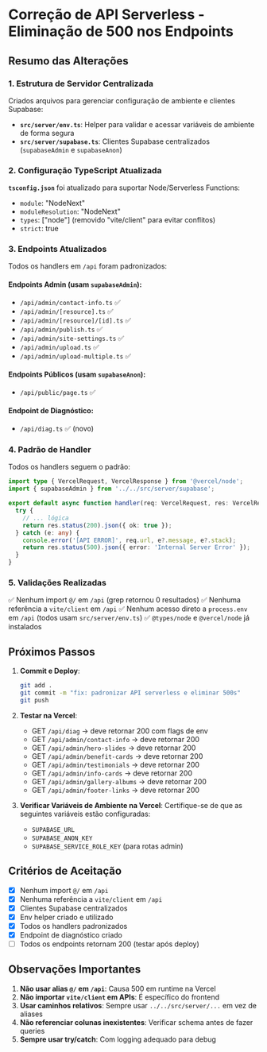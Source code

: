 # Correção de API Serverless - Eliminação de 500 nos Endpoints

## Resumo das Alterações

### 1. Estrutura de Servidor Centralizada
Criados arquivos para gerenciar configuração de ambiente e clientes Supabase:

- **`src/server/env.ts`**: Helper para validar e acessar variáveis de ambiente de forma segura
- **`src/server/supabase.ts`**: Clientes Supabase centralizados (`supabaseAdmin` e `supabaseAnon`)

### 2. Configuração TypeScript Atualizada
**`tsconfig.json`** foi atualizado para suportar Node/Serverless Functions:
- `module`: "NodeNext"
- `moduleResolution`: "NodeNext"
- `types`: ["node"] (removido "vite/client" para evitar conflitos)
- `strict`: true

### 3. Endpoints Atualizados
Todos os handlers em `/api` foram padronizados:

#### Endpoints Admin (usam `supabaseAdmin`):
- `/api/admin/contact-info.ts` ✅
- `/api/admin/[resource].ts` ✅
- `/api/admin/[resource]/[id].ts` ✅
- `/api/admin/publish.ts` ✅
- `/api/admin/site-settings.ts` ✅
- `/api/admin/upload.ts` ✅
- `/api/admin/upload-multiple.ts` ✅

#### Endpoints Públicos (usam `supabaseAnon`):
- `/api/public/page.ts` ✅

#### Endpoint de Diagnóstico:
- `/api/diag.ts` ✅ (novo)

### 4. Padrão de Handler
Todos os handlers seguem o padrão:
```typescript
import type { VercelRequest, VercelResponse } from '@vercel/node';
import { supabaseAdmin } from '../../src/server/supabase';

export default async function handler(req: VercelRequest, res: VercelResponse) {
  try {
    // ... lógica
    return res.status(200).json({ ok: true });
  } catch (e: any) {
    console.error('[API ERROR]', req.url, e?.message, e?.stack);
    return res.status(500).json({ error: 'Internal Server Error' });
  }
}
```

### 5. Validações Realizadas
✅ Nenhum import `@/` em `/api` (grep retornou 0 resultados)
✅ Nenhuma referência a `vite/client` em `/api`
✅ Nenhum acesso direto a `process.env` em `/api` (todos usam `src/server/env.ts`)
✅ `@types/node` e `@vercel/node` já instalados

## Próximos Passos

1. **Commit e Deploy**:
   ```bash
   git add .
   git commit -m "fix: padronizar API serverless e eliminar 500s"
   git push
   ```

2. **Testar na Vercel**:
   - GET `/api/diag` → deve retornar 200 com flags de env
   - GET `/api/admin/contact-info` → deve retornar 200
   - GET `/api/admin/hero-slides` → deve retornar 200
   - GET `/api/admin/benefit-cards` → deve retornar 200
   - GET `/api/admin/testimonials` → deve retornar 200
   - GET `/api/admin/info-cards` → deve retornar 200
   - GET `/api/admin/gallery-albums` → deve retornar 200
   - GET `/api/admin/footer-links` → deve retornar 200

3. **Verificar Variáveis de Ambiente na Vercel**:
   Certifique-se de que as seguintes variáveis estão configuradas:
   - `SUPABASE_URL`
   - `SUPABASE_ANON_KEY`
   - `SUPABASE_SERVICE_ROLE_KEY` (para rotas admin)

## Critérios de Aceitação
- [x] Nenhum import `@/` em `/api`
- [x] Nenhuma referência a `vite/client` em `/api`
- [x] Clientes Supabase centralizados
- [x] Env helper criado e utilizado
- [x] Todos os handlers padronizados
- [x] Endpoint de diagnóstico criado
- [ ] Todos os endpoints retornam 200 (testar após deploy)

## Observações Importantes

1. **Não usar alias `@/` em `/api`**: Causa 500 em runtime na Vercel
2. **Não importar `vite/client` em APIs**: É específico do frontend
3. **Usar caminhos relativos**: Sempre usar `../../src/server/...` em vez de aliases
4. **Não referenciar colunas inexistentes**: Verificar schema antes de fazer queries
5. **Sempre usar try/catch**: Com logging adequado para debug
